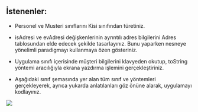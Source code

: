 ## İstenenler:

* Personel ve Musteri sınıflarını Kisi sınıfından türetiniz.

* isAdresi ve evAdresi değişkenlerinin ayrıntılı adres bilgilerini Adres tablosundan elde edecek şekilde tasarlayınız. Bunu yaparken nesneye yönelimli paradigmayı kullanmaya özen gösteriniz.

* Uygulama sınıfı içerisinde müşteri bilgilerini klavyeden okutup, toString yöntemi aracılığıyla ekrana yazdırma işlemini gerçekleştiriniz.

* Aşağıdaki sınıf şemasında yer alan tüm sınıf ve yöntemleri gerçekleyerek, ayrıca yukarda anlatılanları göz önüne alarak, uygulamayı kodlayınız.

![](https://github.com/celalceken/NesneYonelimliAnalizVeTasarimDersiUygulamalari/blob/master/Sekiller/02/UygulamaHafta5.png)


